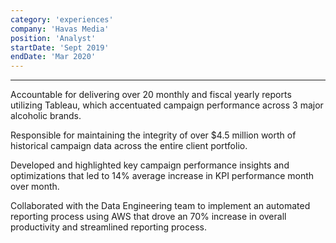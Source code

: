 ```yaml
---
category: 'experiences'
company: 'Havas Media'
position: 'Analyst'
startDate: 'Sept 2019'
endDate: 'Mar 2020'
---
```

<hr>
Accountable for delivering over 20 monthly and fiscal yearly reports utilizing Tableau, which accentuated campaign performance across 3 major alcoholic brands.

Responsible for maintaining the integrity of over $4.5 million worth of historical campaign data across the entire client portfolio.

Developed and highlighted key campaign performance insights and optimizations that led to 14% average increase in KPI performance month over month.

Collaborated with the Data Engineering team to implement an automated reporting process using AWS that drove an 70% increase in overall productivity and streamlined reporting process.
